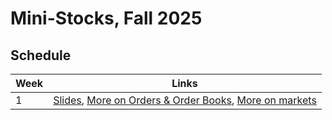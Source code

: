 # Mini-Stocks, Fall 2025

## Schedule

| **Week** | **Links** |
| --- | --- |
| 1 | [Slides](https://docs.google.com/presentation/d/1HSSzH2-Ufh5kkEwkgSWHgj7pwASMvR1moZHCOuUJHrI/edit?usp=sharing), [More on Orders & Order Books](https://optiver.com/explainers/orders-and-the-order-book/), [More on markets](https://optiver.com/explainers/how-todays-stock-markets-work/)

